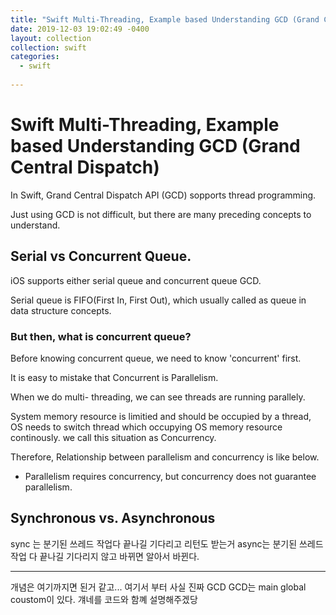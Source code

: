 ```yaml
---
title: "Swift Multi-Threading, Example based Understanding GCD (Grand Central Dispatch)"
date: 2019-12-03 19:02:49 -0400
layout: collection
collection: swift
categories:
  - swift
  
---
```



# Swift Multi-Threading, Example based Understanding GCD (Grand Central Dispatch)


In Swift, Grand Central Dispatch API (GCD) sopports thread programming.

Just using GCD is not difficult, but there are many preceding concepts to understand.

## Serial vs Concurrent Queue.

iOS supports either serial queue and concurrent queue GCD. 

Serial queue is FIFO(First In, First Out), which usually called as queue in data structure concepts.

### But then, what is concurrent queue?

Before knowing concurrent queue, we need to know 'concurrent' first.

It is easy to mistake that Concurrent is Parallelism.

When we do multi- threading, we can see threads are running parallely.

System memory resource is limitied and should be occupied by a thread, OS needs to switch thread which occupying OS memory resource continously. we call this situation as Concurrency.

Therefore, Relationship between parallelism and concurrency is like below.

- Parallelism requires concurrency, but concurrency does not guarantee parallelism.


## Synchronous vs. Asynchronous
sync 는 분기된 쓰레드 작업다 끝나길 기다리고 리턴도 받는거
async는 분기된 쓰레드 작업 다 끝나길 기다리지 않고 바뀌면 알아서 바뀐다.

---------
개념은 여기까지면 된거 같고...
여기서 부터 사실 진짜 GCD 
GCD는 main global coustom이 있다.
걔네를 코드와 함꼐 설명해주겠당
